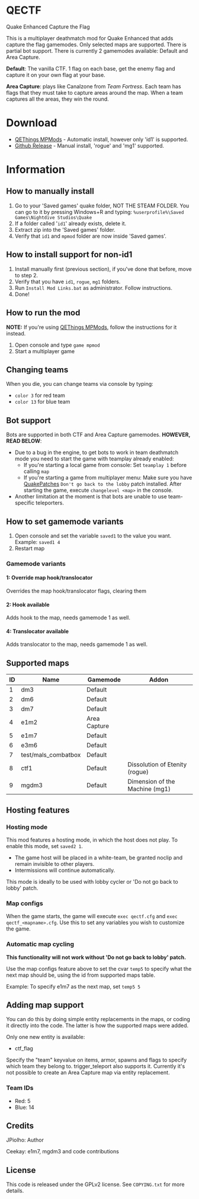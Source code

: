 # QECTF
Quake Enhanced Capture the Flag

This is a multiplayer deathmatch mod for Quake Enhanced that adds capture the flag gamemodes.
Only selected maps are supported. There is partial bot support.
There is currently 2 gamemodes available: Default and Area Capture.

**Default**: The vanilla CTF. 1 flag on each base, get the enemy flag and capture it on your own flag at your base.

**Area Capture**: plays like Canalzone from _Team Fortress_. Each team has flags that they must take to capture areas around the map. When a team captures all the areas, they win the round.

# Download
* [QEThings MPMods](https://mpmods.qethings.xyz) - Automatic install, however only 'id1' is supported.
* [Github Release](https://github.com/jpiolho/QECTF/releases/latest) - Manual install, 'rogue' and 'mg1' supported.

# Information
## How to manually install
1. Go to your 'Saved games' quake folder, NOT THE STEAM FOLDER. You can go to it by pressing Windows+R and typing: `%userprofile%\Saved Games\Nightdive Studios\Quake`
2. If a folder called '`id1`' already exists, delete it.
3. Extract zip into the 'Saved games' folder.
4. Verify that `id1` and `mpmod` folder are now inside 'Saved games'.

## How to install support for non-id1
1. Install manually first (previous section), if you've done that before, move to step 2.
2. Verify that you have `id1`, `rogue`, `mg1` folders.
3. Run `Install Mod Links.bat` as administrator. Follow instructions.
4. Done!
## How to run the mod
**NOTE:** If you're using [QEThings MPMods](https://mpmods.qethings.xyz), follow the instructions for it instead.

1. Open console and type `game mpmod`
2. Start a multiplayer game

## Changing teams
When you die, you can change teams via console by typing:
* `color 3` for red team
* `color 13` for blue team

## Bot support
Bots are supported in both CTF and Area Capture gamemodes. **HOWEVER, READ BELOW**:
* Due to a bug in the engine, to get bots to work in team deathmatch mode you need to start the game with teamplay already enabled:
  * If you're starting a local game from console: Set `teamplay 1` before calling `map`
  * If you're starting a game from multiplayer menu: Make sure you have [QuakePatches](https://github.com/jpiolho/QuakePatches) `Don't go back to the lobby` patch installed. After starting the game, execute `changelevel <map>` in the console.
* Another limitation at the moment is that bots are unable to use team-specific teleporters.

## How to set gamemode variants
1. Open console and set the variable `saved1` to the value you want. Example: `saved1 4`
2. Restart map

### Gamemode variants
#### 1: Override map hook/translocator
Overrides the map hook/translocator flags, clearing them
#### 2: Hook available
Adds hook to the map, needs gamemode 1 as well.
#### 4: Translocator available
Adds translocator to the map, needs gamemode 1 as well.

## Supported maps
| ID | Name                | Gamemode     | Addon                          |
|----|---------------------|--------------|--------------------------------|
| 1  | dm3                 | Default      |                                |
| 2  | dm6                 | Default      |                                |
| 3  | dm7                 | Default      |                                |
| 4  | e1m2                | Area Capture |                                |
| 5  | e1m7                | Default      |                                |
| 6  | e3m6                | Default      |                                |
| 7  | test/mals_combatbox | Default      |                                |
| 8  | ctf1                | Default      | Dissolution of Etenity (rogue) |
| 9  | mgdm3               | Default      | Dimension of the Machine (mg1) |

## Hosting features

### Hosting mode
This mod features a hosting mode, in which the host does not play.
To enable this mode, set `saved2 1`.

* The game host will be placed in a white-team, be granted noclip and remain invisible to other players.
* Intermissions will continue automatically.

This mode is ideally to be used with lobby cycler or 'Do not go back to lobby' patch.

### Map configs
When the game starts, the game will execute `exec qectf.cfg` and `exec qectf_<mapname>.cfg`. Use this to set any variables you wish to customize the game.

### Automatic map cycling
**This functionality will not work without 'Do not go back to lobby' patch.**

Use the map configs feature above to set the cvar `temp5` to specify what the next map should be, using the id from supported maps table.

Example: To specify e1m7 as the next map, set `temp5 5`


## Adding map support
You can do this by doing simple entity replacements in the maps, or coding it directly into the code. The latter is how the supported maps were added.

Only one new entity is available:
* ctf_flag

Specify the "team" keyvalue on items, armor, spawns and flags to specify which team they belong to. trigger_teleport also supports it.
Currently it's not possible to create an Area Capture map via entity replacement.

### Team IDs
* Red: 5
* Blue: 14

## Credits
JPiolho: Author

Ceekay: e1m7, mgdm3 and code contributions

## License
This code is released under the GPLv2 license. See `COPYING.txt` for more details.